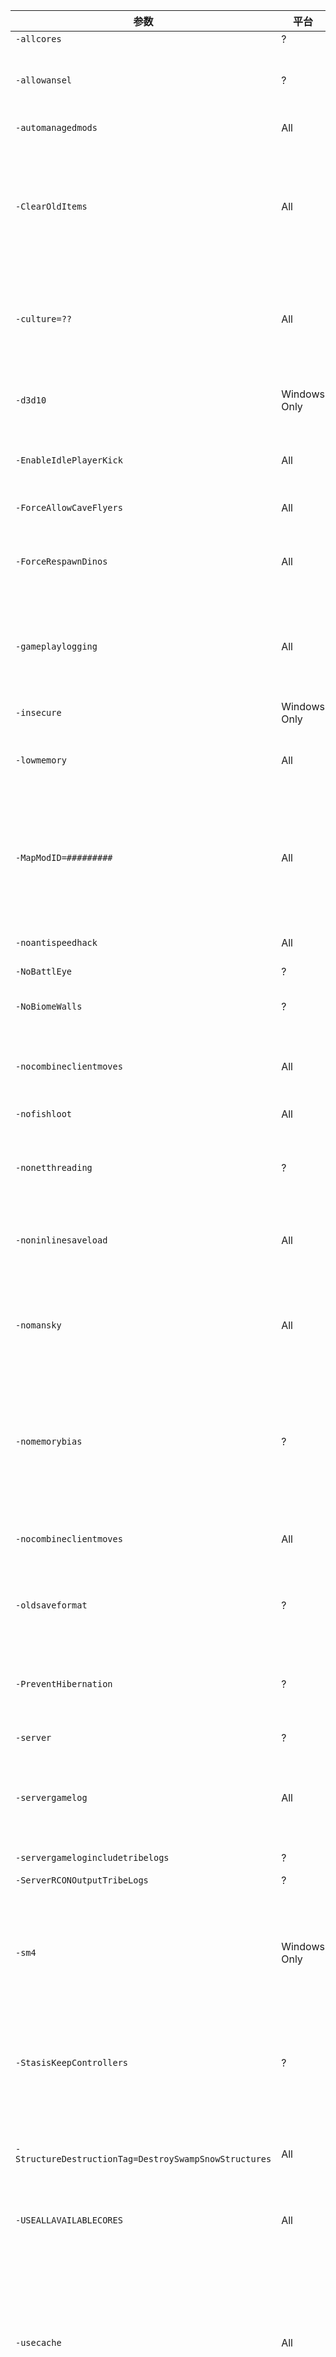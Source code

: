 | 参数                                                    | 平台           | 说明                                                                                                                                                                                                                                                                                                                                                                                                                                                                                                                                                                                                                                                                                                                                                                                                                                                              |
| ----------------------------------------------------- | ------------ | --------------------------------------------------------------------------------------------------------------------------------------------------------------------------------------------------------------------------------------------------------------------------------------------------------------------------------------------------------------------------------------------------------------------------------------------------------------------------------------------------------------------------------------------------------------------------------------------------------------------------------------------------------------------------------------------------------------------------------------------------------------------------------------------------------------------------------------------------------------- |
| `-allcores`                                           | ?            | ?                                                                                                                                                                                                                                                                                                                                                                                                                                                                                                                                                                                                                                                                                                                                                                                                                                                               |
| `-allowansel`                                         | ?            | Activates NVIDIA Ansel support, in single player. When connecting to a server, this will cause most lights (lamps) to no longer function, even when powered and lit.                                                                                                                                                                                                                                                                                                                                                                                                                                                                                                                                                                                                                                                                                            |
| `-automanagedmods`                                    | All          | Automatic MOD download/installation/updating.                                                                                                                                                                                                                                                                                                                                                                                                                                                                                                                                                                                                                                                                                                                                                                                                                   |
| `-ClearOldItems`                                      | All          | Official PvP servers one-time clearance of all old unequipped items (with the exception of blueprints, eatables, notes, and quest items), to ensure fairness after Item Duplication bug exploit. Server admins can enforce this once if they run with this command argument (will only work **ONCE** on pre-update save games).                                                                                                                                                                                                                                                                                                                                                                                                                                                                                                                                 |
| `-culture=??`                                         | All          | You can directly override the language by using this commandline. List of currently supported language codes: `ca, cs, da, de, en, es, eu, fi, fr, hu, it, ja, ka, ko, nl, pl, pt_BR, ru, sv, th, tr, zh, zh-Hans-CN, zh-TW`.                                                                                                                                                                                                                                                                                                                                                                                                                                                                                                                                                                                                                                   |
| `-d3d10`                                              | Windows Only | The game is forced to use DX10 instead of DX11 by sm4. This will reduce the graphics engine to a lesser version, reducing some graphics, but raising the framerate.                                                                                                                                                                                                                                                                                                                                                                                                                                                                                                                                                                                                                                                                                             |
| `-EnableIdlePlayerKick`                               | All          | Cause characters that have not moved or interacted within the `KickIdlePlayersPeriod` to be kicked.                                                                                                                                                                                                                                                                                                                                                                                                                                                                                                                                                                                                                                                                                                                                                             |
| `-ForceAllowCaveFlyers`                               | All          | Force Flyer dinos to be allowed into caves (Flyers able to go into caves by default on custom maps).                                                                                                                                                                                                                                                                                                                                                                                                                                                                                                                                                                                                                                                                                                                                                            |
| `-ForceRespawnDinos`                                  | All          | Launch with this command to destroy all wild creatures on a startup. (this will only destroy wild creatures that are NOT currently being tamed).                                                                                                                                                                                                                                                                                                                                                                                                                                                                                                                                                                                                                                                                                                                |
| `-gameplaylogging`                                    | All          | Survival of the Fittest servers can launch with this commandline option to output a dated log file to `\\Saved` folder, which will contain a timestamped kill & winners log listing steam id, steam name, character name, etc. Handy for automatic Tournament records.                                                                                                                                                                                                                                                                                                                                                                                                                                                                                                                                                                                          |
| `-insecure`                                           | Windows Only | Disable Valve Anti-Cheat (VAC) system.                                                                                                                                                                                                                                                                                                                                                                                                                                                                                                                                                                                                                                                                                                                                                                                                                          |
| `-lowmemory`                                          | All          | Launch options that reduces graphics and audio effects to save about 800 MB RAM, likely enabling 4GB RAM players to get past infinite-loading screens.                                                                                                                                                                                                                                                                                                                                                                                                                                                                                                                                                                                                                                                                                                          |
| `-MapModID=#########`                                 | All          | Dedicated servers can now optionally load custom maps via ModID directly, rather than having to specify the map name directly, using this syntax (where the MapModID is the Steam Workshop FileID of your custom map, and the GameModIds are the Id’s of the stacked mods you wish to use, in order).                                                                                                                                                                                                                                                                                                                                                                                                                                                                                                                                                           |
| `-noantispeedhack`                                    | All          | Anti speedhack detection is now enabled by default — to disable it, use this server commandline.                                                                                                                                                                                                                                                                                                                                                                                                                                                                                                                                                                                                                                                                                                                                                                |
| `-NoBattlEye`                                         | ?            | Run server without BattleEye.                                                                                                                                                                                                                                                                                                                                                                                                                                                                                                                                                                                                                                                                                                                                                                                                                                   |
| `-NoBiomeWalls`                                       | ?            | Eliminates the upcoming-Biome-change area wall effects as introduced in an unversioned addition of v 241.5.                                                                                                                                                                                                                                                                                                                                                                                                                                                                                                                                                                                                                                                                                                                                                     |
| `-nocombineclientmoves`                               | All          | Server player-move-physics optimization is now enabled by default (improves perf) — to disable it, use this server commandline.                                                                                                                                                                                                                                                                                                                                                                                                                                                                                                                                                                                                                                                                                                                                 |
| `-nofishloot`                                         | All          | Disable non-meat Fish Loot when using Fishing Rod.                                                                                                                                                                                                                                                                                                                                                                                                                                                                                                                                                                                                                                                                                                                                                                                                              |
| `-nonetthreading`                                     | ?            | Option for `bRawSockets` servers to only utilize a single thread for networking (useful to improve performance for machines with more servers than cpu cores, on Linux in particular).                                                                                                                                                                                                                                                                                                                                                                                                                                                                                                                                                                                                                                                                          |
| `-noninlinesaveload`                                  | All          | Fixed a savegame corruption case with large savegames: this is experimental, so try with this command, if you have any saves that don’t load.                                                                                                                                                                                                                                                                                                                                                                                                                                                                                                                                                                                                                                                                                                                   |
| `-nomansky`                                           | All          | Lots of detailed sky features are disabled, such as clouds and starry night sky. This decreases all of those but you can still have them. You still obtain the stars, the sun, and the moon. This just helps you remove the sparkling stars that make you sightless at night.                                                                                                                                                                                                                                                                                                                                                                                                                                                                                                                                                                                   |
| `-nomemorybias`                                       | ?            | Reduced client game memory usage by about 600 MB system and 600 MB GPU RAM! (all meshes now stream LOD's dynamically). This could potentially have a small runtime performance impact, so to use the old method (more RAM usage but no potential performance loss), launch with `-nomemorybias`.                                                                                                                                                                                                                                                                                                                                                                                                                                                                                                                                                                |
| `-nocombineclientmoves`                               | All          | Server player-move-physics optimization is now enabled by default (improves perf) — to disable it, use this server commandline.                                                                                                                                                                                                                                                                                                                                                                                                                                                                                                                                                                                                                                                                                                                                 |
| `-oldsaveformat`                                      | ?            | Defaulted to using "new save format", which is approximately 4x faster and 50% smaller. If you want to use the old save format, launch with `-oldsaveformat`.                                                                                                                                                                                                                                                                                                                                                                                                                                                                                                                                                                                                                                                                                                   |
| `-PreventHibernation`                                 | ?            | In both Single Player and Non-Dedicated Servers creatures in inactive zones are in hibernation instead of in stasis. Use this option to prevent hibernation at the cost of performance and memory usage.                                                                                                                                                                                                                                                                                                                                                                                                                                                                                                                                                                                                                                                        |
| `-server`                                             | ?            | ?                                                                                                                                                                                                                                                                                                                                                                                                                                                                                                                                                                                                                                                                                                                                                                                                                                                               |
| `-servergamelog`                                      | All          | Enable Server Admin Logs (including RCON support) use RCON command “getgamelog” to print 100 entries at a time also outputs to dated file in in “\Logs”, adjust max length of RCON buffer with commandline: “?RCONServerGameLogBuffer=600”.                                                                                                                                                                                                                                                                                                                                                                                                                                                                                                                                                                                                                     |
| `-servergamelogincludetribelogs`                      | ?            | ?                                                                                                                                                                                                                                                                                                                                                                                                                                                                                                                                                                                                                                                                                                                                                                                                                                                               |
| `-ServerRCONOutputTribeLogs`                          | ?            | Allows tribe chat to be displayed in rcon, in addition to global chat.                                                                                                                                                                                                                                                                                                                                                                                                                                                                                                                                                                                                                                                                                                                                                                                          |
| `-sm4`                                                | Windows Only | The game is forced to use Shader Model 4 instead of the Shader Model 5 as usual. Well, there is no much difference, the game still looks and feels the same, but you can obtain better performance (Windows only?) (reported to increase frames but changes the game lighting).                                                                                                                                                                                                                                                                                                                                                                                                                                                                                                                                                                                 |
| `-StasisKeepControllers`                              | ?            | AI Controllers to once again be destroyed on Stasis, too much memory overhead to keeping them around on large maps. For servers with a lot of RAM, they can now optionally gain performance by running with this to keep the AI's in memory.                                                                                                                                                                                                                                                                                                                                                                                                                                                                                                                                                                                                                    |
| `-StructureDestructionTag=DestroySwampSnowStructures` | All          | One-Time Auto-Structure Demolish on Swamp and Snow Zones: To do this, which you can only execute once after updating to v216, run your server or game with this commandline.                                                                                                                                                                                                                                                                                                                                                                                                                                                                                                                                                                                                                                                                                    |
| `-USEALLAVAILABLECORES`                               | All          | All of your CPU cores will be used, if all of them are not being utilized after using this launch option, then try to disable it!                                                                                                                                                                                                                                                                                                                                                                                                                                                                                                                                                                                                                                                                                                                               |
| `-usecache`                                           | All          | ~70% faster loading speed option. Choose “Experiment Fast Load Cache” launch option (use add “-usecache” to your launch commandline manually). After the first & second times that you start the game & load will be still be slow, but the third time onwards will be fast. This may be deprecated, as of 188.2 as it was added, by default, for the PrimalData. It was also supposed to be added to all maps, but has never been clarified as to if this occurred.                                                                                                                                                                                                                                                                                                                                                                                            |
| `-vday`                                               | All          | Activate Valentine’s Day Event (2x Mateboost Range, 3x Mating Speed/Mating Recovery, 3x Baby/Egg Maturation Speed, 1/3rd Baby Food Consumption). Possibly deprecated; use `-ActiveEvent=vday` instead.                                                                                                                                                                                                                                                                                                                                                                                                                                                                                                                                                                                                                                                          |
| `-webalarm`                                           | All          | Activate Web alarms when important things happen to a tribe, such as Tripwire Alarms going off and Babies being born. See Web Notifications for details.                                                                                                                                                                                                                                                                                                                                                                                                                                                                                                                                                                                                                                                                                                        |
| `-exclusivejoin`                                      | All          | Activate a whitelist only mode on the server that only lets players join if added to the allow list. Not to be confused with "Admin Whitelisting" which uses "AllowedCheaterSteamIDs.txt" to allow players to cheat. This option uses "PlayersJoinNoCheckList.txt" to allow people to join but not give them cheats. If the file does not exist in your Linux/Win64 Binaries folder, create it and add the Steam64 IDs of the players you wish to be allowed to join your server. Path: `\\ShooterGame\\Binaries\\Win64\\` or `/ShooterGame/Binaries/Linux/`. You will need to restart your server, if you add new lines to the file while it is running. You can however use "Cheat AllowPlayerToJoinNoCheck 12345678901234567" in game, to add a new player to the whitelist. This method will also save to the file, so you don't need to reboot the server. |
| `-ActiveEvent=<eventname>`                            | PC           | Enables a specified event. Only one can be specified and active at a time.                                                                                                                                                                                                                                                                                                                                                                                                                                                                                                                                                                                                                                                                                                                                                                                      |
| `-forcenetthreading`                                  | ?            | Defaulted dedicated server `?bRawSockets` mode to **not** use threaded networking, seemed to generally be a net performance loss in our analysis. Use this to forcefully enable it.                                                                                                                                                                                                                                                                                                                                                                                                                                                                                                                                                                                                                                                                             |
| `-crossplay`                                          | PC           | Enables Crossplay (between EPIC and Steam) on Dedicated Server.                                                                                                                                                                                                                                                                                                                                                                                                                                                                                                                                                                                                                                                                                                                                                                                                 |
| `-epiconly`                                           | PC           | Enables Epic Game Store only players to connect to the Dedicated Server.                                                                                                                                                                                                                                                                                                                                                                                                                                                                                                                                                                                                                                                                                                                                                                                        |
| `-UseVivox`                                           | PC           | Enables Vivox on Steam only servers. Default for EPIC servers can be enabled for Steam server.                                                                                                                                                                                                                                                                                                                                                                                                                                                                                                                                                                                                                                                                                                                                                                  |
| `-PublicIPForEpic=<IPAddress>`                        | PC           | This is the public IP that EGS clients will attempt to connect to, if this command line is missing and `-Multihome` is specified, then EGS clients will attempt to connect to the Multihome IP. Note that if you're using Multihome and specify a non-public IP address, then players will not be able to connect to your server using EGS. Make sure to set a public IP address (e.g. WAN or external).                                                                                                                                                                                                                                                                                                                                                                                                                                                        |
| `-high`                                               | PC           | Runs game (ARK:SE) as a high-priority process.                                                                                                                                                                                                                                                                                                                                                                                                                                                                                                                                                                                                                                                                                                                                                                                                                  |
| `-noaafonts`                                          | PC           | Removes fonts antialiasing.                                                                                                                                                                                                                                                                                                                                                                                                                                                                                                                                                                                                                                                                                                                                                                                                                                     |
| `-UseItemDupeCheck`                                   | PC           | Enables additional dupe protection (Note: this could have an impact on mods, so use with caution).                                                                                                                                                                                                                                                                                                                                                                                                                                                                                                                                                                                                                                                                                                                                                              |
